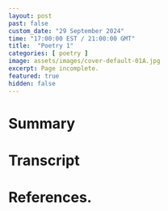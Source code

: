 ```yaml
---
layout: post
past: false
custom_date: "29 September 2024"
time: "17:00:00 EST / 21:00:00 GMT"
title:  "Poetry 1"
categories: [ poetry ]
image: assets/images/cover-default-01A.jpg
excerpt: Page incomplete.
featured: true
hidden: false
---
```


<!-- # Title brainstorm

 -->

<!-- # Exerpt

-->

# Summary

# Transcript

# References.